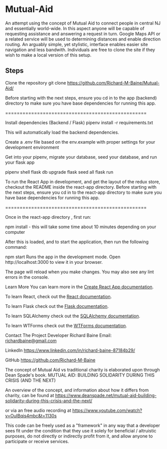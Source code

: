 # Mutual-Aid

An attempt using the concept of Mutual Aid to connect people in central NJ and essentially world-wide.  In this aspect anyone will be capable of requesting assistance and answering a request in turn.  Google Maps API or a related service will be used to determining distances and enable direction routing. An arguably simple, yet stylistic, interface enables easier site navigation and less bandwith.  Individuals are free to clone the site if they wish to make a local version of this setup.    

## Steps

Clone the repository
 git clone https://github.com/Richard-M-Baine/Mutual-Aid/


Before starting with the next steps, ensure you cd in to the app (backend) directory to make sure you have base dependencies for running this app.

=================================================

Install dependencies (Backend / Flask)
  pipenv install -r requirements.txt
  
  This will automatically load the backend dependencies.  
  
Create a .env file based on the env.example with proper settings for your development environment



Get into your pipenv, migrate your database, seed your database, and run your flask app

 pipenv shell 
 flask db upgrade
 flask seed all 
 flask run 
 
To run the React App in development, and get the layout of the redux store, checkout the README inside the react-app directory.
Before starting with the next steps, ensure you cd in to the react-app directory to make sure you have base dependencies for running this app.

=================================================

Once in the react-app directory , first run:

 npm install - this will take some time about 10 minutes depending on your computer
 
After this is loaded, and to start the application, then run the following command:

 npm start
Runs the app in the development mode. Open http://localhost:3000 to view it in your browser.

The page will reload when you make changes. You may also see any lint errors in the console.

Learn More
You can learn more in the [Create React App documentation](https://facebook.github.io/create-react-app/docs/getting-started).

To learn React, check out the [React documentation](https://reactjs.org/).

To learn Flask check out the [Flask documentation](https://flask.palletsprojects.com/en/2.2.x/).

To learn SQLAlchemy check out the [SQLAlchemy documentation](https://www.sqlalchemy.org/).

To learn WTForms check out the [WTForms documentation](https://wtforms.readthedocs.io/en/2.3.x/).


Contact The Project Developer
Richard Baine
Email: richardbaine@gmail.com

LinkedIn https://www.linkedin.com/in/richard-baine-87184b29/

GitHub https://github.com/Richard-M-Baine


The concept of Mutual Aid vs traditional charity is elaborated upon through Dean Spade's book.  MUTUAL AID: BUILDING SOLIDARITY DURING THIS CRISIS (AND THE NEXT)

An overview of the concept, and information about how it differs from charity, can be found at https://www.deanspade.net/mutual-aid-building-solidarity-during-this-crisis-and-the-next/

or via an free audio recording at https://www.youtube.com/watch?v=OuIBqis4mbc&t=1130s

This code can be freely used as a "framework" in any way that a developer sees fit under the condition that they use it solely for beneficial / altruistic purposes, do not directly or indirectly profit from it, and allow anyone to participate or receive services. 
